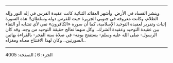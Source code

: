 ------------------------------------------------------------------------

وينشر الفساد في الأرض. وأشهر العقائد الثنائية كانت عقيدة الفرس في إله
النور وإله الظلام، وكانت معروفة في جنوبي الجزيرة حيث للفرس دولة وسلطان!!
هذه السورة إثبات وتقرير لعقيدة التوحيد الإسلامية، كما أن سورة «الكافرون»
نفي لأي تشابه أو التقاء بين عقيدة التوحيد وعقيدة الشرك.. وكل منهما تعالج
حقيقة التوحيد من وجه. وقد كان الرسول- صلى الله عليه وسلم- يستفتح يومه-
في صلاة سنة الفجر- بالقراءة بهاتين السورتين.. وكان لهذا الافتتاح معناه
ومغزاه..

------------------------------------------------------------------------

الجزء: 6 ¦ الصفحة: 4005
